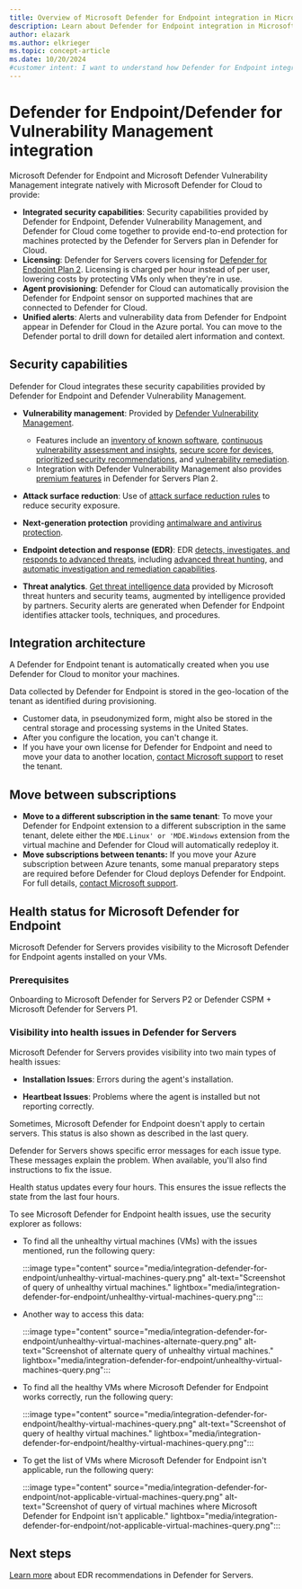 ```yaml
---
title: Overview of Microsoft Defender for Endpoint integration in Microsoft Defender for Cloud
description: Learn about Defender for Endpoint integration in Microsoft Defender for Cloud.
author: elazark
ms.author: elkrieger
ms.topic: concept-article
ms.date: 10/20/2024
#customer intent: I want to understand how Defender for Endpoint integrates with Defender for Cloud.
---
```


# Defender for Endpoint/Defender for Vulnerability Management integration

Microsoft Defender for Endpoint and Microsoft Defender Vulnerability Management integrate natively with Microsoft Defender for Cloud to provide:

- **Integrated security capabilities**: Security capabilities provided by Defender for Endpoint, Defender Vulnerability Management, and Defender for Cloud come together to provide end-to-end protection for machines protected by the Defender for Servers plan in Defender for Cloud.
- **Licensing**: Defender for Servers covers licensing for [Defender for Endpoint Plan 2](/defender-endpoint/microsoft-defender-endpoint). Licensing is charged per hour instead of per user, lowering costs by protecting VMs only when they're in use.
- **Agent provisioning**: Defender for Cloud can automatically provision the Defender for Endpoint sensor on supported machines that are connected to Defender for Cloud.
- **Unified alerts**: Alerts and vulnerability data from Defender for Endpoint appear in Defender for Cloud in the Azure portal. You can move to the Defender portal to drill down for detailed alert information and context.

## Security capabilities

Defender for Cloud integrates these security capabilities provided by Defender for Endpoint and Defender Vulnerability Management.

- **Vulnerability management**: Provided by [Defender Vulnerability Management](/defender-vulnerability-management/defender-vulnerability-management).

  - Features include an [inventory of known software](/defender-vulnerability-management/tvm-software-inventory), [continuous vulnerability assessment and insights](/defender-vulnerability-management/tvm-weaknesses), [secure score for devices](/defender-vulnerability-management/tvm-microsoft-secure-score-devices), [prioritized security recommendations](/defender-vulnerability-management/tvm-security-recommendation), and [vulnerability remediation](/defender-vulnerability-management/tvm-remediation).
  - Integration with Defender Vulnerability Management also provides [premium features](/defender-vulnerability-management/defender-vulnerability-management-capabilities) in Defender for Servers Plan 2.

- **Attack surface reduction**: Use of [attack surface reduction rules](/defender-endpoint/attack-surface-reduction) to reduce security exposure.
- **Next-generation protection** providing [antimalware and antivirus protection](/defender-endpoint/next-generation-protection).
- **Endpoint detection and response (EDR)**: EDR [detects, investigates, and responds to advanced threats](/defender-endpoint/overview-endpoint-detection-response), including [advanced threat hunting](/defender-xdr/advanced-hunting-overview), and [automatic investigation and remediation capabilities](/defender-xdr/m365d-autoir).
- **Threat analytics**. [Get threat intelligence data](/defender-xdr/threat-analytics) provided by Microsoft threat hunters and security teams, augmented by intelligence provided by partners. Security alerts are generated when Defender for Endpoint identifies attacker tools, techniques, and procedures.

## Integration architecture

A Defender for Endpoint tenant is automatically created when you use Defender for Cloud to monitor your machines.

Data collected by Defender for Endpoint is stored in the geo-location of the tenant as identified during provisioning.

- Customer data, in pseudonymized form, might also be stored in the central storage and processing systems in the United States.
- After you configure the location, you can't change it.
- If you have your own license for Defender for Endpoint and need to move your data to another location, [contact Microsoft support](https://portal.azure.com/#blade/Microsoft_Azure_Support/HelpAndSupportBlade/overview) to reset the tenant.

## Move between subscriptions

- **Move to a different subscription in the same tenant**: To move your Defender for Endpoint extension to a different subscription in the same tenant, delete either the `MDE.Linux' or 'MDE.Windows` extension from the virtual machine and Defender for Cloud will automatically redeploy it.
- **Move subscriptions between tenants:** If you move your Azure subscription between Azure tenants, some manual preparatory steps are required before Defender for Cloud deploys Defender for Endpoint. For full details, [contact Microsoft support](https://portal.azure.com/#blade/Microsoft_Azure_Support/HelpAndSupportBlade/overview).

## Health status for Microsoft Defender for Endpoint

Microsoft Defender for Servers provides visibility to the Microsoft Defender for Endpoint agents installed on your VMs.

### Prerequisites

Onboarding to Microsoft Defender for Servers P2 or Defender CSPM + Microsoft Defender for Servers P1.

### Visibility into health issues in Defender for Servers

Microsoft Defender for Servers provides visibility into two main types of health issues:

- **Installation Issues**: Errors during the agent's installation.

- **Heartbeat Issues**: Problems where the agent is installed but not reporting correctly.

Sometimes, Microsoft Defender for Endpoint doesn't apply to certain servers. This status is also shown as described in the last query.

Defender for Servers shows specific error messages for each issue type. These messages explain the problem. When available, you'll also find instructions to fix the issue.

Health status updates every four hours. This ensures the issue reflects the state from the last four hours.

To see Microsoft Defender for Endpoint health issues, use the security explorer as follows:

- To find all the unhealthy virtual machines (VMs) with the issues mentioned, run the following query:

  :::image type="content" source="media/integration-defender-for-endpoint/unhealthy-virtual-machines-query.png" alt-text="Screenshot of query of unhealthy virtual machines." lightbox="media/integration-defender-for-endpoint/unhealthy-virtual-machines-query.png":::

- Another way to access this data:

  :::image type="content" source="media/integration-defender-for-endpoint/unhealthy-virtual-machines-alternate-query.png" alt-text="Screenshot of alternate query of unhealthy virtual machines." lightbox="media/integration-defender-for-endpoint/unhealthy-virtual-machines-query.png":::

- To find all the healthy VMs where Microsoft Defender for Endpoint works correctly, run the following query:

  :::image type="content" source="media/integration-defender-for-endpoint/healthy-virtual-machines-query.png" alt-text="Screenshot of query of healthy virtual machines." lightbox="media/integration-defender-for-endpoint/healthy-virtual-machines-query.png":::

- To get the list of VMs where Microsoft Defender for Endpoint isn't applicable, run the following query:

  :::image type="content" source="media/integration-defender-for-endpoint/not-applicable-virtual-machines-query.png" alt-text="Screenshot of query of virtual machines where Microsoft Defender for Endpoint isn't applicable." lightbox="media/integration-defender-for-endpoint/not-applicable-virtual-machines-query.png":::

## Next steps

[Learn more](endpoint-detection-response.md) about EDR recommendations in Defender for Servers.

